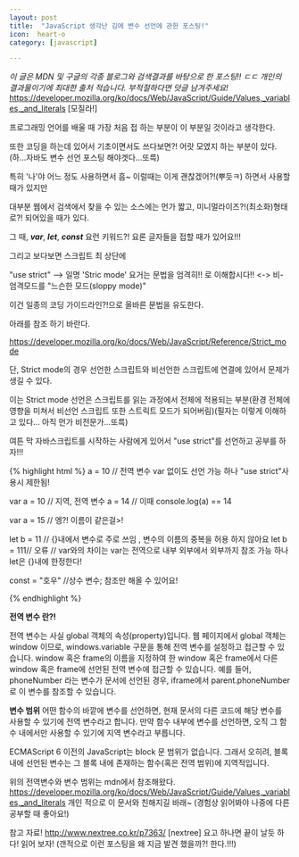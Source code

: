 ```yaml
---
layout: post
title:  "JavaScript 생각난 김에 변수 선언에 관한 포스팅!"
icon:  heart-o
category: [javascript]

---
```



 *이 글은 MDN 및 구글의 각종 블로그와 검색결과를 바탕으로 한 포스팅!! ㄷㄷ 개인의 결과물이기에 최대한 출처 적습니다. 부적절하다면 덧글 남겨주세요!*
https://developer.mozilla.org/ko/docs/Web/JavaScript/Guide/Values,_variables,_and_literals [모질라!]

  프로그래밍 언어를 배울 때 가장 처음 접 하는 부분이 이 부분일 것이라고 생각한다.

  또한 코딩을 하는데 있어서 기초이면서도 쓰다보면?! 어랏 모였지 하는 부분이 있다.(하...자바도 변수 선언 포스팅 해야겟다...또륵)  

  특히 '나'야 어느 정도 사용하면서 흠~ 이럴때는 이게 괜찮겠어?!(뿌듯ㅋ) 하면서 사용할 때가 있지만

  대부분 웹에서 검색에서 찾을 수 있는 소스에는 먼가 짧고, 미니멀라이즈?!(최소화)형태로?! 되어있을 때가 있다.

  그 때, ***var***, ***let***, ***const*** 요런   키워드?! 요론 글자들을 접할 때가 있어요!!!


  그리고 보다보면 스크립트 최 상단에

  "use strict" --> 일명 'Stric mode' 요거는 문법을 엄격히!! 로 이해합시다!! <-> 비-엄격모드를 "느슨한 모드(sloppy mode)"

이건 일종의 코딩 가이드라인?!으로 올바른 문법을 유도한다.

아래를 참조 하기 바란다.

https://developer.mozilla.org/ko/docs/Web/JavaScript/Reference/Strict_mode


단, Strict mode의 경우 선언한 스크립트와 비선언한 스크립트에 연결에 있어서 문제가 생길 수 있다.

이는 Strict mode 선언은 스크립트를 읽는 과정에서 전체에 적용되는 부분(환경 전체에 영향을 미쳐서 비선언 스크립트 또한 스트릭트 모드가 되어버림)(필자는 이렇게 이해하고 있다... 아직 먼가 비전문가...또륵)


여튼 막 자바스크립트를 시작하는 사람에게 있어서 "use strict"를 선언하고 공부를 하자!!!


{% highlight html %}
a = 10  // 전역 변수  var 없이도 선언 가능 하나 "use strict"사용시 제한됨!

var a = 10 // 지역, 전역 변수
a = 14 // 이때 console.log(a) == 14

var a = 15 // 엥?! 이름이 같은걸>!

let b = 11 // {}내에서 변수로 주로 쓰임 , 변수의 이름의 중복을 허용 하지 않아요
let b = 111// 오류
// var와의 차이는 var는 전역으로 내부 외부에서 외부까지 참조 가능 하나 let은 {}내에 한정한다!


const = "호우" //상수 변수; 참조만 해올 수 있어요!

{% endhighlight %}


**전역 변수 란?!**

전역 변수는 사실 global 객체의 속성(property)입니다. 웹 페이지에서 global 객체는 window 이므로, windows.variable 구문을 통해 전역 변수를 설정하고 접근할 수 있습니다.
window 혹은 frame의 이름을 지정하여 한 window 혹은 frame에서 다른 window 혹은 frame에 선언된 전역 변수에 접근할 수 있습니다. 예를 들어, phoneNumber 라는 변수가 문서에 선언된 경우, iframe에서 parent.phoneNumber로 이 변수를 참조할 수 있습니다.

**변수 범위**
어떤 함수의 바깥에 변수를 선언하면, 현재 문서의 다른 코드에 해당 변수를 사용할 수 있기에 전역 변수라고 합니다. 만약 함수 내부에 변수를 선언하면, 오직 그 함수 내에서만 사용할 수 있기에 지역 변수라고 부릅니다.

ECMAScript 6 이전의 JavaScript는 block 문 범위가 없습니다. 그래서 오히려, 블록 내에 선언된 변수는 그 블록 내에 존재하는 함수(혹은 전역 범위)에 지역적입니다.

위의 전역변수와 변수 범위는 mdn에서 참조해왔다.
https://developer.mozilla.org/ko/docs/Web/JavaScript/Guide/Values,_variables,_and_literals
개인 적으로 이 문서와 친해지길 바래~ (경험상 읽어봐야 나중에 다른 공부할 때 좋아요!)

참고 자료!
http://www.nextree.co.kr/p7363/ [nextree]
요고 하나면 끝이 날듯 하다! 읽어 보자!
(갠적으로 이런 포스팅을 왜 지금 발견 했을까?! 한다.!!!)
